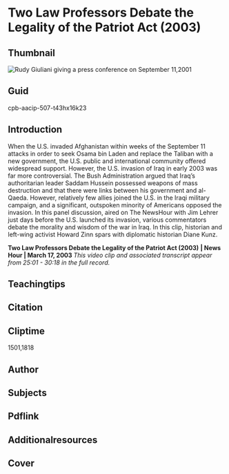 # Two Law Professors Debate the Legality of the Patriot Act (2003)

## Thumbnail

![Rudy Giuliani giving a press conference on September 11,2001](https://s3.amazonaws.com/americanarchive.org/primary_source_sets/1_Feminism.jpg "Rudy Giuliani giving a press conference on September 11,2001")


## Guid
cpb-aacip-507-t43hx16k23

## Introduction

When the U.S. invaded Afghanistan within weeks of the September 11 attacks in order to seek Osama bin Laden and replace the Taliban with a new government, the U.S. public and international community offered widespread support. However, the U.S. invasion of Iraq in early 2003 was far more controversial. The Bush Administration argued that Iraq’s authoritarian leader Saddam Hussein possessed weapons of mass destruction and that there were links between his government and al-Qaeda.  However, relatively few allies joined the U.S. in the Iraqi military campaign, and a significant, outspoken minority of Americans opposed the invasion.  In this panel discussion, aired on The NewsHour with Jim Lehrer just days before the U.S. launched its invasion, various commentators debate the morality and wisdom of the war in Iraq. In this clip, historian and left-wing activist Howard Zinn spars with diplomatic historian Diane Kunz.

<b>Two Law Professors Debate the Legality of the Patriot Act (2003)</b>
<b>| News Hour | March 17, 2003 </b>
<i>This video clip and associated transcript appear from 25:01 - 30:18 in the full record.</i>

## Teachingtips

## Citation

## Cliptime

1501,1818

## Author
## Subjects
## Pdflink
## Additionalresources
## Cover
